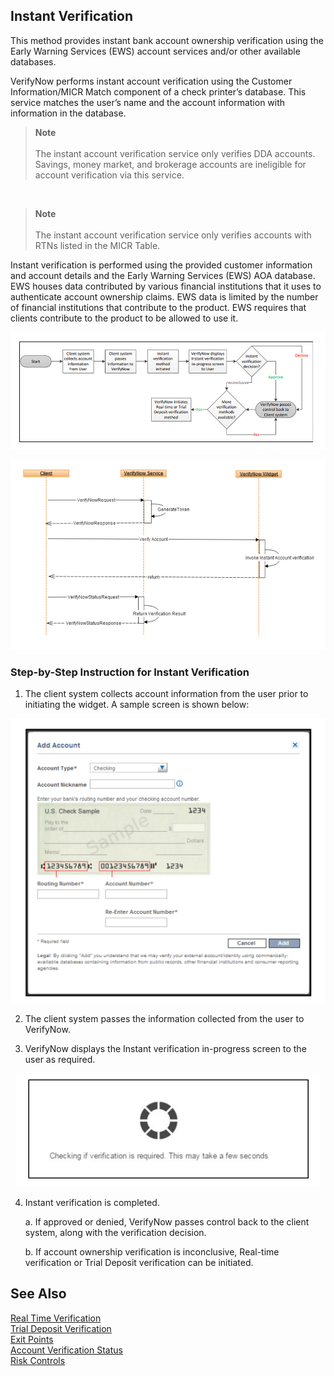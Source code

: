 ## Instant Verification

This method provides instant bank account ownership verification using the Early Warning Services (EWS) account services and/or other available databases.



VerifyNow performs instant account verification using the Customer Information/MICR Match component of a check printer’s database. This service matches the user’s name and the account information with information in the database.
>**Note**<br/><br/>
 The instant account verification service only verifies DDA accounts. Savings, money market, and brokerage accounts are ineligible for account verification via this service.

 &nbsp;
 
>**Note**<br/><br/> The instant account verification service only verifies accounts with RTNs listed in the MICR Table.

Instant verification is performed using the provided customer information and account details and the Early Warning Services (EWS) AOA database. EWS houses data contributed by various financial institutions that it uses to authenticate account ownership claims. EWS data is limited by the number of financial institutions that contribute to the product. EWS requires that clients contribute to the product to be allowed to use it.

<center>

![Images](../../assets/images/instant-verification-process-flow.png)

</center>

<center>

![Images](../../assets/images/instant-verification-sequence.png)

</center>

### Step-by-Step Instruction for Instant Verification
1. The client system collects account information from the user prior to initiating the widget. A sample screen is shown below:

<center>

![Images](../../assets/images/add-account.png)

</center>

2. The client system passes the information collected from the user to VerifyNow.

3. VerifyNow displays the Instant verification in-progress screen to the user as required.

<center>

![Images](../../assets/images/process-image.png)

</center>

4.  Instant verification is completed.

    a. If approved or denied, VerifyNow passes control back to the client system, along with the verification decision.

    b. If account ownership verification is inconclusive, Real-time verification or Trial Deposit verification can be initiated.

## See Also
[Real Time Verification](?path=docs/verify-accounts-using-verifynow/real-time-verification.md)<br/>
[Trial Deposit Verification](?path=docs/verify-accounts-using-verifynow/trial-deposit-verification.md)<br/>
[Exit Points](?path=docs/exit-points.md)<br/>
[Account Verification Status](?path=docs/account-verification-status.md)<br/>
[Risk Controls](?path=docs/risk-controls.md)<br/>